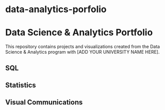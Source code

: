 # data-analytics-porfolio
# Data Science & Analytics Portfolio
This repository contains projects and visualizations created from the Data Science & Analytics program with [ADD YOUR UNIVERSITY NAME HERE].

## SQL

## Statistics

## Visual Communications
